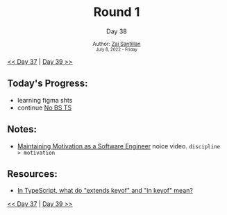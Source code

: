 <div align="center">
  <h1>Round 1</h1>
  <p>Day 38</p>
  <sub>
    Author: <a href="https://github.com/plskz" target="_blank">Zai Santillan</a>
    <br>
    <small>July 8, 2022 - Friday</small>
  </sub>
</div>

[<< Day 37](day037.md) | [Day 39 >>](day039.md)

## Today's Progress:

- learning figma shts
- continue [No BS TS](https://youtube.com/playlist?list=PLNqp92_EXZBJYFrpEzdO2EapvU0GOJ09n)

## Notes:

- [Maintaining Motivation as a Software Engineer](https://youtu.be/fBayRA8o3yQ) noice video. `discipline > motivation`

## Resources:

- [In TypeScript, what do "extends keyof" and "in keyof" mean?](https://stackoverflow.com/questions/57337598/in-typescript-what-do-extends-keyof-and-in-keyof-mean)

[<< Day 37](day037.md) | [Day 39 >>](day039.md)

